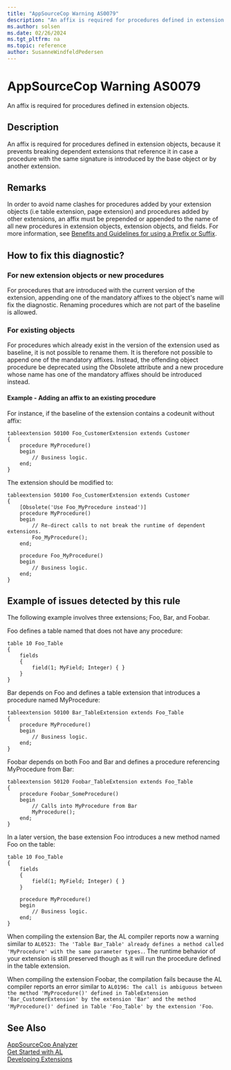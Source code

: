 ```yaml
---
title: "AppSourceCop Warning AS0079"
description: "An affix is required for procedures defined in extension objects, because it prevents breaking dependent extensions that reference it in case a procedure with the same signature is introduced by the base object or by another extension."
ms.author: solsen
ms.date: 02/26/2024
ms.tgt_pltfrm: na
ms.topic: reference
author: SusanneWindfeldPedersen
---
```

[//]: # (START>DO_NOT_EDIT)
[//]: # (IMPORTANT:Do not edit any of the content between here and the END>DO_NOT_EDIT.)
[//]: # (Any modifications should be made in the .xml files in the ModernDev repo.)
# AppSourceCop Warning AS0079
An affix is required for procedures defined in extension objects.

## Description
An affix is required for procedures defined in extension objects, because it prevents breaking dependent extensions that reference it in case a procedure with the same signature is introduced by the base object or by another extension.

[//]: # (IMPORTANT: END>DO_NOT_EDIT)

## Remarks

In order to avoid name clashes for procedures added by your extension objects (i.e table extension, page extension) and procedures added by other extensions, an affix must be prepended or appended to the name of all new procedures in extension objects, extension objects, and fields. For more information, see [Benefits and Guidelines for using a Prefix or Suffix](../../compliance/apptest-prefix-suffix.md).

## How to fix this diagnostic?

### For new extension objects or new procedures

For procedures that are introduced with the current version of the extension, appending one of the mandatory affixes to the object's name will fix the diagnostic. Renaming procedures which are not part of the baseline is allowed.

### For existing objects

For procedures which already exist in the version of the extension used as baseline, it is not possible to rename them. It is therefore not possible to append one of the mandatory affixes. Instead, the offending object procedure be deprecated using the Obsolete attribute and a new procedure whose name has one of the mandatory affixes should be introduced instead.

#### Example - Adding an affix to an existing procedure

For instance, if the baseline of the extension contains a codeunit without affix:
```AL
tableextension 50100 Foo_CustomerExtension extends Customer
{
    procedure MyProcedure()
    begin
        // Business logic.
    end;
}
```

The extension should be modified to:
```AL
tableextension 50100 Foo_CustomerExtension extends Customer
{
    [Obsolete('Use Foo_MyProcedure instead')]
    procedure MyProcedure()
    begin
        // Re-direct calls to not break the runtime of dependent extensions.
        Foo_MyProcedure();
    end;

    procedure Foo_MyProcedure()
    begin
        // Business logic.
    end;
}
```

## Example of issues detected by this rule

The following example involves three extensions; Foo, Bar, and Foobar.

Foo defines a table named that does not have any procedure:
```AL
table 10 Foo_Table
{
    fields
    {
        field(1; MyField; Integer) { }
    }
}
```

Bar depends on Foo and defines a table extension that introduces a procedure named MyProcedure:
```AL
tableextension 50100 Bar_TableExtension extends Foo_Table
{
    procedure MyProcedure()
    begin
        // Business logic.
    end;
}
```

Foobar depends on both Foo and Bar and defines a procedure referencing MyProcedure from Bar:
```AL
tableextension 50120 Foobar_TableExtension extends Foo_Table
{
    procedure Foobar_SomeProcedure()
    begin
        // Calls into MyProcedure from Bar
        MyProcedure();
    end;
}
```

In a later version, the base extension Foo introduces a new method named Foo on the table:
```AL
table 10 Foo_Table
{
    fields
    {
        field(1; MyField; Integer) { }
    }

    procedure MyProcedure()
    begin
        // Business logic.
    end;
}
```

When compiling the extension Bar, the AL compiler reports now a warning similar to `AL0523: The 'Table Bar_Table' already defines a method called 'MyProcedure' with the same parameter types.`. The runtime behavior of your extension is still preserved though as it will run the procedure defined in the table extension.

When compiling the extension Foobar, the compilation fails because the AL compiler reports an error similar to `AL0196: The call is ambiguous between the method 'MyProcedure()' defined in TableExtension 'Bar_CustomerExtension' by the extension 'Bar' and the method 'MyProcedure()' defined in Table 'Foo_Table' by the extension 'Foo`.

## See Also  
[AppSourceCop Analyzer](appsourcecop.md)  
[Get Started with AL](../devenv-get-started.md)  
[Developing Extensions](../devenv-dev-overview.md)  
